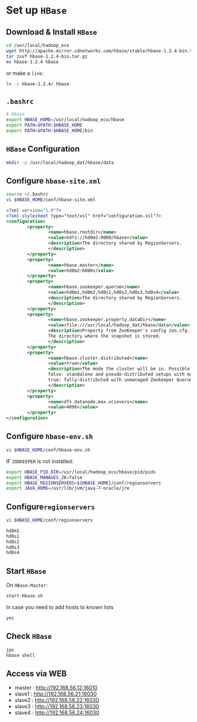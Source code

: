 # Set up ```HBase```

## Download & Install ```HBase```

```sh
cd /usr/local/hadoop_eco
wget http://apache.mirror.cdnetworks.com/hbase/stable/hbase-1.2.4-bin.tar.gz
tar zxvf hbase-1.2.4-bin.tar.gz
mv hbase-1.2.4 hbase
```
or make a ```link```:
```sh
ln -s hbase-1.2.4/ hbase
```

## ```.bashrc```
```sh
# Hbase
export HBASE_HOME=/usr/local/hadoop_eco/hbase
export PATH=$PATH:$HBASE_HOME
export PATH=$PATH:$HBASE_HOME/bin
```

## ```HBase``` Configuration

```sh
mkdir -p /usr/local/hadoop_dat/hbase/data
```

## Configure ```hbase-site.xml```

```sh
source ~/.bashrc
vi $HBASE_HOME/conf/hbase-site.xml 
```

```xml
<?xml version="1.0"?>
<?xml-stylesheet type="text/xsl" href="configuration.xsl"?>
<configuration>
        <property>
                <name>hbase.rootdir</name>
                <value>hdfs://hd0m2:9000/hbase</value>
                <description>The directory shared by RegionServers.
                </description>
        </property>
        <property>
                <name>hbase.master</name>
                <value>hd0m2:6000</value>
        </property>
        <property>
                <name>hbase.zookeeper.quorum</name>
                <value>hd0m1,hd0m2,hd0s1,hd0s2,hd0s3,hd0s4</value>
                <description>The directory shared by RegionServers.
                </description>
        </property>
        <property>
                <name>hbase.zookeeper.property.dataDir</name>
                <value>file:///usr/local/hadoop_dat/hbase/data</value>
                <description>Property from ZooKeeper's config zoo.cfg.
                The directory where the snapshot is stored.
                </description>
        </property>
        <property>
                <name>hbase.cluster.distributed</name>
                <value>true</value>
                <description>The mode the cluster will be in. Possible values are
                false: standalone and pseudo-distributed setups with managed Zookeeper
                true: fully-distributed with unmanaged Zookeeper Quorum (see hbase-env.sh)
                </description>
        </property>
        <property>
                <name>dfs.datanode.max.xcievers</name>
                <value>4096</value>
        </property>
</configuration>
```

## Configure ```hbase-env.sh```

```sh
vi $HBASE_HOME/conf/hbase-env.sh 
```


IF ```ZOOKEEPER``` is not installed:
```sh
export HBASE_PID_DIR=/usr/local/hadoop_eco/hbase/pid/pids
export HBASE_MANAGES_ZK=false
export HBASE_REGIONSERVERS=${HBASE_HOME}/conf/regionservers
export JAVA_HOME=/usr/lib/jvm/java-7-oracle/jre
```

## Configure```regionservers```

```sh
vi $HBASE_HOME/conf/regionservers
```
```sh
hd0m1
hd0s1
hd0s2
hd0s3
hd0s4
```




## Start ```HBase```

On ```HBase.Master```:
```sh
start-hbase.sh
```
In case you need to add hosts to known lists
```sh
yes
```

## Check ```HBase```
```sh
jps
hbase shell
```

## Access via WEB

* master : http://192.168.56.12:16010   
* slave1 : http://192.168.56.21:16030  
* slave2 : http://192.168.56.22:16030  
* slave3 : http://192.168.56.23:16030  
* slave4 : http://192.168.56.24:16030  
